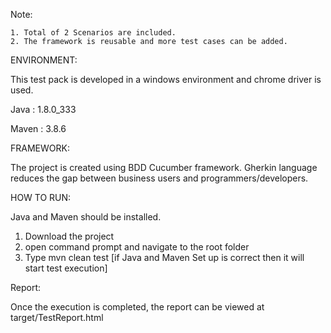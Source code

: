 Note:

	1. Total of 2 Scenarios are included. 
	2. The framework is reusable and more test cases can be added.

ENVIRONMENT:

This test pack is developed in a windows environment and chrome driver is used.

Java : 1.8.0_333


Maven : 3.8.6

FRAMEWORK:

The project is created using BDD Cucumber framework. Gherkin language reduces the gap between business users and
programmers/developers.

HOW TO RUN:

Java and Maven should be installed. 

1. Download the project
2. open command prompt and navigate to the root folder 
3. Type mvn clean test [if Java and Maven Set up is correct then it will start test execution]


Report:

Once the execution is completed, the report can be viewed at target/TestReport.html
